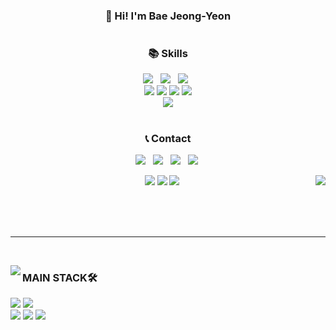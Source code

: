 <div align="center">
  <h3> 👻 Hi! I'm Bae Jeong-Yeon </h3>
  
  #
  ### 📚 Skills
  <p>
    <img src="https://img.shields.io/badge/Python-14354C?style=for-the-badge&logo=python&logoColor=white"/> &nbsp 
    <img src="https://img.shields.io/badge/Java-ED8B00?style=for-the-badge&logo=openjdk&logoColor=white"/> &nbsp
    <img src="https://img.shields.io/badge/Spring-6DB33F?style=for-the-badge&logo=spring&logoColor=white"/> &nbsp
    <br/>
    <img src="https://img.shields.io/badge/HTML5-E34F26?style=for-the-badge&logo=html5&logoColor=white"/>
  <img src="https://img.shields.io/badge/CSS3-1572B6?style=for-the-badge&logo=css3&logoColor=white"/>
  <img src="https://img.shields.io/badge/JavaScript-F7DF1E?style=for-the-badge&logo=javascript&logoColor=white"/></a>
  <img src="https://img.shields.io/badge/Typescript-3178C6?style=for-the-badge&logo=typescript&logoColor=white"/>
      <br/>
  <img src="https://img.shields.io/badge/react-%2361DAFB.svg?&style=for-the-badge&logo=react&logoColor=white" />
  </p>
  
  #
  ### 📞 Contact</b></h3>
  <p>
    <a href="mailto:osjkate611@gmail.com"><img src="https://img.shields.io/badge/Gmail-EA4335?style=flat-square&logo=Gmail&logoColor=white"/></a> &nbsp
    <a href="https://www.linkedin.com/in/osjkate611/"><img src="https://img.shields.io/badge/LinkedIn-0A66C2?style=flat-square&logo=LinkedIn&logoColor=white"/></a> &nbsp
    <a href="https://www.instagram.com/_numbereal?igsh=MTh3dHV0OGg5eGVzcQ==/"><img src="https://img.shields.io/badge/instagram-E4405F?style=flat-square&logo=instagram&logoColor=white"/></a> &nbsp
    <a href="https://littlebitawesome.tistory.com/"><img src="https://img.shields.io/badge/Tec_Blog-7A86B6?style=flat-square&logo=Tistory&logoColor=white&link=https://littlebitawesome.tistory.com//"></a>&nbsp
  </p>
</div>


<div align="center">

  <img align="right" src="https://github-readme-stats.vercel.app/api?username=jjinueng&show_icons=true&theme=transparent&hide="/>


 <a href="https://github.com/jjinueng"><img src="https://hits.seeyoufarm.com/api/count/incr/badge.svg?url=https%3A%2F%2Fgithub.com%2Fjjinueng&count_bg=%23000000&title_bg=%23000000&icon=github.svg&icon_color=%23E7E7E7&title=GitHub&edge_flat=false)"/></a> <a href="https://solved.ac/jjinueng"><img src="http://mazassumnida.wtf/api/mini/generate_badge?boj=jjinueng"/></a>
 <a href="https://jjinueng.tistory.com/"><img src="https://img.shields.io/badge/TISTORY BLOG-000000?style=flat-square&logo=tistory&logoColor=white"/></a><br>


<div align="left">
  
<br />
<br />
<br />
</div>
</div>

 ---

<br />

<img align="left" src="https://github-readme-stats.vercel.app/api/top-langs/?username=jjinueng&theme=transparent&exclude_repo=Computer-Science-Engineering&layout=compact&langs_count=10"/></a>

<div align="left">

### MAIN STACK🛠️
<img src="https://img.shields.io/badge/HTML5-E34F26?style=for-the-badge&logo=html5&logoColor=white"/>
<img src="https://img.shields.io/badge/CSS3-1572B6?style=for-the-badge&logo=css3&logoColor=white"/>
<br>
<img src="https://img.shields.io/badge/JavaScript-F7DF1E?style=for-the-badge&logo=javascript&logoColor=white"/></a>
<img src="https://img.shields.io/badge/Typescript-3178C6?style=for-the-badge&logo=typescript&logoColor=white"/>
<img src="https://img.shields.io/badge/react-%2361DAFB.svg?&style=for-the-badge&logo=react&logoColor=white" />
<br />
<br />
<br />
<br /><br /><br />
